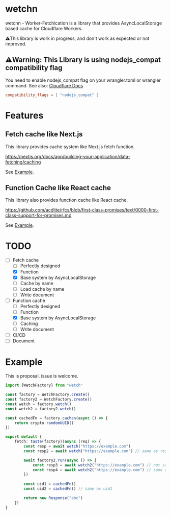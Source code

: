 # wetchn
wetchn - Worker-Fetchication is a library that provides AsyncLocalStorage based cache for Cloudflare Workers.

⚠️This library is work in progress, and don't work as expected or not improved.

## ⚠️Warning: This Library is using nodejs_compat compatibility flag

You need to enable nodejs_compat flag on your wrangler.toml or wrangler command.
See also: [Cloudflare Docs](https://developers.cloudflare.com/workers/platform/compatibility-dates/#nodejs-compatibility-flag)

```toml
compatibility_flags = [ "nodejs_compat" ]
```

# Features

## Fetch cache like Next.js

This library provides cache system like Next.js fetch function.

https://nextjs.org/docs/app/building-your-application/data-fetching/caching

See [Example](#example).

## Function Cache like React cache

This library also provides function cache like React cache.

https://github.com/acdlite/rfcs/blob/first-class-promises/text/0000-first-class-support-for-promises.md

See [Example](#example).

# TODO

- [ ] Fetch cache
    - [ ] Perfectly designed 
    - [x] Function
    - [x] Base system by AsyncLocalStorage
    - [ ] Cache by name
    - [ ] Load cache by name
    - [ ] Write document
- [ ] Function cache
    - [ ] Perfectly designed
    - [ ] Function
    - [x] Base system by AsyncLocalStorage
    - [ ] Caching
    - [ ] Write document
- [ ] CI/CD
- [ ] Document

# Example

This is proposal. issue is welcome.

```typescript
import {WetchFactory} from "wetch"

const factory = WetchFactory.create()
const factory2 = WetchFactory.create()
const wetch = factory.wetch()
const wetch2 = factory2.wetch()

const cachedFn = factory.cachen(async () => {
    return crypto.randomUUID()
})

export default {
    fetch: taste(factory)(async (req) => {
        const resp = await wetch("https://example.com")
        const resp2 = await wetch("https://example.com") // same as resp

        await factory2.run(async () => {
            const resp3 = await wetch2("https://example.com") // not same as resp, resp2
            const resp4 = await wetch2("https://example.com") // same as resp3
        })
        
        const uid1 = cachedFn()
        const uid2 = cachedFn() // same as uid1

        return new Response("abc")
    })
}
```
